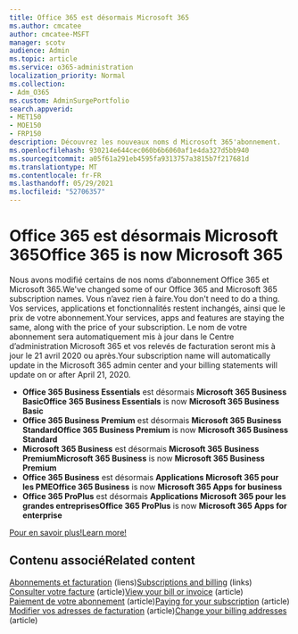 ```yaml
---
title: Office 365 est désormais Microsoft 365
ms.author: cmcatee
author: cmcatee-MSFT
manager: scotv
audience: Admin
ms.topic: article
ms.service: o365-administration
localization_priority: Normal
ms.collection:
- Adm_O365
ms.custom: AdminSurgePortfolio
search.appverid:
- MET150
- MOE150
- FRP150
description: Découvrez les nouveaux noms d Microsoft 365'abonnement.
ms.openlocfilehash: 930214e644cec060b6b6060af1e4da327d5bb940
ms.sourcegitcommit: a05f61a291eb4595fa9313757a3815b7f217681d
ms.translationtype: MT
ms.contentlocale: fr-FR
ms.lasthandoff: 05/29/2021
ms.locfileid: "52706357"
---
```

# <a name="office-365-is-now-microsoft-365"></a><span data-ttu-id="a0c02-103">Office 365 est désormais Microsoft 365</span><span class="sxs-lookup"><span data-stu-id="a0c02-103">Office 365 is now Microsoft 365</span></span>

<span data-ttu-id="a0c02-104">Nous avons modifié certains de nos noms d’abonnement Office 365 et Microsoft 365.</span><span class="sxs-lookup"><span data-stu-id="a0c02-104">We've changed some of our Office 365 and Microsoft 365 subscription names.</span></span> <span data-ttu-id="a0c02-105">Vous n’avez rien à faire.</span><span class="sxs-lookup"><span data-stu-id="a0c02-105">You don't need to do a thing.</span></span> <span data-ttu-id="a0c02-106">Vos services, applications et fonctionnalités restent inchangés, ainsi que le prix de votre abonnement.</span><span class="sxs-lookup"><span data-stu-id="a0c02-106">Your services, apps and features are staying the same, along with the price of your subscription.</span></span> <span data-ttu-id="a0c02-107">Le nom de votre abonnement sera automatiquement mis à jour dans le Centre d’administration Microsoft 365 et vos relevés de facturation seront mis à jour le 21 avril 2020 ou après.</span><span class="sxs-lookup"><span data-stu-id="a0c02-107">Your subscription name will automatically update in the Microsoft 365 admin center and your billing statements will update on or after April 21, 2020.</span></span>

- <span data-ttu-id="a0c02-108">**Office 365 Business Essentials** est désormais **Microsoft 365 Business Basic**</span><span class="sxs-lookup"><span data-stu-id="a0c02-108">**Office 365 Business Essentials** is now **Microsoft 365 Business Basic**</span></span>
- <span data-ttu-id="a0c02-109">**Office 365 Business Premium** est désormais **Microsoft 365 Business Standard**</span><span class="sxs-lookup"><span data-stu-id="a0c02-109">**Office 365 Business Premium** is now **Microsoft 365 Business Standard**</span></span>
- <span data-ttu-id="a0c02-110">**Microsoft 365 Business** est désormais **Microsoft 365 Business Premium**</span><span class="sxs-lookup"><span data-stu-id="a0c02-110">**Microsoft 365 Business** is now **Microsoft 365 Business Premium**</span></span>
- <span data-ttu-id="a0c02-111">**Office 365 Business** est désormais **Applications Microsoft 365 pour les PME**</span><span class="sxs-lookup"><span data-stu-id="a0c02-111">**Office 365 Business** is now **Microsoft 365 Apps for business**</span></span>
- <span data-ttu-id="a0c02-112">**Office 365 ProPlus** est désormais **Applications Microsoft 365 pour les grandes entreprises**</span><span class="sxs-lookup"><span data-stu-id="a0c02-112">**Office 365 ProPlus** is now **Microsoft 365 Apps for enterprise**</span></span>

[<span data-ttu-id="a0c02-113">Pour en savoir plus!</span><span class="sxs-lookup"><span data-stu-id="a0c02-113">Learn more!</span></span>](https://go.microsoft.com/fwlink/?linkid=2120533)

## <a name="related-content"></a><span data-ttu-id="a0c02-114">Contenu associé</span><span class="sxs-lookup"><span data-stu-id="a0c02-114">Related content</span></span>

<span data-ttu-id="a0c02-115">[Abonnements et facturation](../commerce/index.yml) (liens)</span><span class="sxs-lookup"><span data-stu-id="a0c02-115">[Subscriptions and billing](../commerce/index.yml) (links)</span></span>\
<span data-ttu-id="a0c02-116">[Consulter votre facture](../commerce/billing-and-payments/view-your-bill-or-invoice.md) (article)</span><span class="sxs-lookup"><span data-stu-id="a0c02-116">[View your bill or invoice](../commerce/billing-and-payments/view-your-bill-or-invoice.md) (article)</span></span>\
<span data-ttu-id="a0c02-117">[Paiement de votre abonnement](../commerce/billing-and-payments/pay-for-your-subscription.md) (article)</span><span class="sxs-lookup"><span data-stu-id="a0c02-117">[Paying for your subscription](../commerce/billing-and-payments/pay-for-your-subscription.md) (article)</span></span>\
<span data-ttu-id="a0c02-118">[Modifier vos adresses de facturation](../commerce/billing-and-payments/change-your-billing-addresses.md) (article)</span><span class="sxs-lookup"><span data-stu-id="a0c02-118">[Change your billing addresses](../commerce/billing-and-payments/change-your-billing-addresses.md) (article)</span></span>
